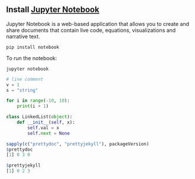 
## Install [Jupyter Notebook](https://jupyter.org/index.html)

Jupyter Notebook is a web-based application that allows you to create and share documents that contain live code, equations, visualizations and narrative text.

```shell
pip install notebook
```

To run the notebook:
```shell
jupyter notebook
```

```python
# line comment
v = 1
s = "string"

for i in range(-10, 10):
    print(i + 1)

class LinkedList(object):
    def __init__(self, x):
        self.val = x
        self.next = None
```

```r
sapply(c("prettydoc", "prettyjekyll"), packageVersion)
$prettydoc
[1] 0 3 0

$prettyjekyll
[1] 0 2 3
```
